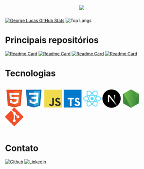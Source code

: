 <h1 align="center">
<img src="https://readme-typing-svg.herokuapp.com/?font=Righteous&size=35&color=4493f8&center=true&vCenter=true&width=500&height=70&duration=2000&lines=olá!+👋;+me+chamo+George+Lucas!;sou+Desenvolvedor+Web" />
</h1>

[![George Lucas GitHub Stats](https://github-readme-stats.vercel.app/api?username=georgelucgo&hide=stars,prs,issues,contribs&show_icons=true&locale=pt-br&bg_color=000000)](https://github.com/georgelucgo/)
![Top Langs](https://github-readme-stats.vercel.app/api/top-langs/?username=georgelucgo&locale=pt-br&layout=compact&bg_color=000000)


<h1>Principais repositórios</h1>

[![Readme Card](https://github-readme-stats.vercel.app/api/pin/?username=georgelucgo&repo=webcarros&theme=radical)](https://github.com/georgelucgo/webcarros)
[![Readme Card](https://github-readme-stats.vercel.app/api/pin/?username=georgelucgo&repo=petshop-cart&theme=radical)](https://github.com/georgelucgo/petshop-cart)
[![Readme Card](https://github-readme-stats.vercel.app/api/pin/?username=georgelucgo&repo=projeto-cripto&theme=radical)](https://github.com/georgelucgo/projeto-cripto)
[![Readme Card](https://github-readme-stats.vercel.app/api/pin/?username=georgelucgo&repo=projeto-linktree&theme=radical)](https://github.com/georgelucgo/projeto-linktree)

<h1>Tecnologias</h1>
<div style="display: inline_block"><br>
  <img align="center" alt="HTML" height="60" width="60" src="https://raw.githubusercontent.com/devicons/devicon/master/icons/html5/html5-original.svg">
  <img align="center" alt="CSS" height="60" width="60" src="https://raw.githubusercontent.com/devicons/devicon/master/icons/css3/css3-original.svg">
  <img align="center" alt="JS" height="60" width="60" src="https://raw.githubusercontent.com/devicons/devicon/master/icons/javascript/javascript-original.svg">
  <img align="center" alt="TS" height="60" width="60" src="https://raw.githubusercontent.com/devicons/devicon/master/icons/typescript/typescript-original.svg">
  <img align="center" alt="React JS" height="60" width="60" src="https://raw.githubusercontent.com/devicons/devicon/master/icons/react/react-original.svg">
  <img align="center" alt="Next JS" height="60" width="60" src="https://raw.githubusercontent.com/devicons/devicon/master/icons/nextjs/nextjs-original.svg">
  <img align="center" alt="Node JS" height="60" width="60" src="https://raw.githubusercontent.com/devicons/devicon/master/icons/nodejs/nodejs-original.svg">
  <img align="center" alt="Git" height="60" width="60" src="https://raw.githubusercontent.com/devicons/devicon/master/icons/git/git-original.svg">
</div>

<br/>
<h1>Contato</h1>

[![Github](https://img.shields.io/badge/GitHub-100000?style=for-the-badge&logo=github&logoColor=white
)](https://github.com/georgelucgo/)
[![Linkedin](https://img.shields.io/badge/LinkedIn-0077B5?style=for-the-badge&logo=linkedin&logoColor=white
)](https://www.linkedin.com/in/georgelucgo/)
